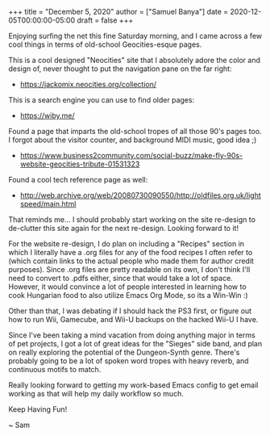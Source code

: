 +++
title = "December 5, 2020"
author = ["Samuel Banya"]
date = 2020-12-05T00:00:00-05:00
draft = false
+++

Enjoying surfing the net this fine Saturday morning, and I came across a few cool things in terms of old-school Geocities-esque pages.

This is a cool designed "Neocities" site that I absolutely adore the color and design of, never thought to put the navigation pane on the far right:

-   <https://jackomix.neocities.org/collection/>

This is a search engine you can use to find older pages:

-   <https://wiby.me/>

Found a page that imparts the old-school tropes of all those 90's pages too. I forgot about the visitor counter, and background MIDI music, good idea ;)

-   <https://www.business2community.com/social-buzz/make-fly-90s-website-geocities-tribute-01531323>

Found a cool tech reference page as well:

-   <http://web.archive.org/web/20080730090550/http://oldfiles.org.uk/lightspeed/main.html>

That reminds me... I should probably start working on the site re-design to de-clutter this site again for the next re-design. Looking forward to it!

For the website re-design, I do plan on including a "Recipes" section in which I literally have a .org files for any of the food recipes I often refer to
(which contain links to the actual people who made them for author credit purposes). Since .org files are pretty readable on its own, I don't think I'll need
to convert to .pdfs either, since that would take a lot of space. However, it would convince a lot of people interested in learning how to cook Hungarian food
to also utilize Emacs Org Mode, so its a Win-Win :)

Other than that, I was debating if I should hack the PS3 first, or figure out how to run Wii, Gamecube, and Wii-U backups on the hacked Wii-U I have.

Since I've been taking a mind vacation from doing anything major in terms of pet projects, I got a lot of great ideas for the "Sieges" side band, and plan
on really exploring the potential of the Dungeon-Synth genre. There's probably going to be a lot of spoken word tropes with heavy reverb, and continuous motifs
to match.

Really looking forward to getting my work-based Emacs config to get email working as that will help my daily workflow so much.

Keep Having Fun!

~ Sam